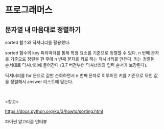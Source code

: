 # 프로그래머스

## 문자열 내 마음대로 정렬하기

sorted 함수와 딕셔너리를 활용했다.

sorted 함수의 key 파라미터를 통해 특정 요소를 기준으로 정렬할 수 있다. n 번째 문자를 기준으로 정렬을 한 후에 n 번째 문자를 키로 하는 딕셔너리를 만든다. 키는 정렬된 순서대로 딕셔너리에 들어간다 (3.7 버전부터 딕셔너리의 입력 순서가 보장된다).

딕셔너리를 for 문으로 값만 순회하면서 n 번째 문자로 이루어진 키를 기준으로 모인 값을 정렬해서 answer 리스트에 담는다.

<br>

<참고>

https://docs.python.org/ko/3/howto/sorting.html

파이썬 알고리즘 인터뷰

